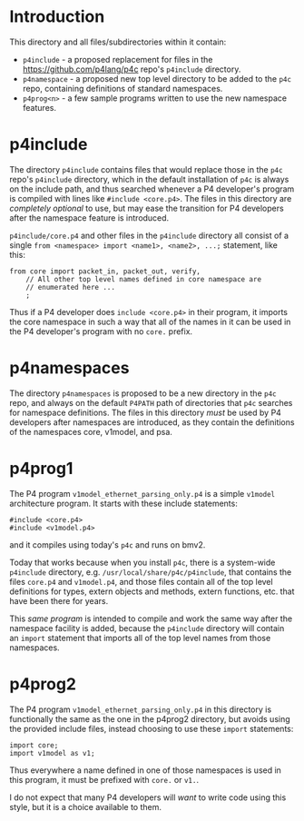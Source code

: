 # Introduction

This directory and all files/subdirectories within it contain:

+ `p4include` - a proposed replacement for files in the
  https://github.com/p4lang/p4c repo's `p4include` directory.
+ `p4namespace` - a proposed new top level directory to be added to
  the `p4c` repo, containing definitions of standard namespaces.
+ `p4prog<n>` - a few sample programs written to use the new namespace
  features.


# p4include

The directory `p4include` contains files that would replace those in
the `p4c` repo's `p4include` directory, which in the default
installation of `p4c` is always on the include path, and thus searched
whenever a P4 developer's program is compiled with lines like
`#include <core.p4>`.  The files in this directory are _completely
optional_ to use, but may ease the transition for P4 developers after
the namespace feature is introduced.

`p4include/core.p4` and other files in the `p4include` directory all
consist of a single `from <namespace> import <name1>, <name2>, ...;`
statement, like this:

```
from core import packet_in, packet_out, verify,
    // All other top level names defined in core namespace are
    // enumerated here ...
    ;
```

Thus if a P4 developer does `include <core.p4>` in their program, it
imports the core namespace in such a way that all of the names in it
can be used in the P4 developer's program with no `core.` prefix.


# p4namespaces

The directory `p4namespaces` is proposed to be a new directory in the
`p4c` repo, and always on the default `P4PATH` path of directories
that `p4c` searches for namespace definitions.  The files in this
directory _must_ be used by P4 developers after namespaces are
introduced, as they contain the definitions of the namespaces core,
v1model, and psa.


# p4prog1

The P4 program `v1model_ethernet_parsing_only.p4` is a simple
`v1model` architecture program.  It starts with these include
statements:

```
#include <core.p4>
#include <v1model.p4>
```

and it compiles using today's `p4c` and runs on bmv2.

Today that works because when you install `p4c`, there is a
system-wide `p4include` directory,
e.g. `/usr/local/share/p4c/p4include`, that contains the files
`core.p4` and `v1model.p4`, and those files contain all of the top
level definitions for types, extern objects and methods, extern
functions, etc. that have been there for years.

This _same program_ is intended to compile and work the same way after
the namespace facility is added, because the `p4include` directory
will contain an `import` statement that imports all of the top level
names from those namespaces.


# p4prog2

The P4 program `v1model_ethernet_parsing_only.p4` in this directory is
functionally the same as the one in the p4prog2 directory, but avoids
using the provided include files, instead choosing to use these
`import` statements:

```
import core;
import v1model as v1;
```

Thus everywhere a name defined in one of those namespaces is used in
this program, it must be prefixed with `core.` or `v1.`.

I do not expect that many P4 developers will _want_ to write code
using this style, but it is a choice available to them.
